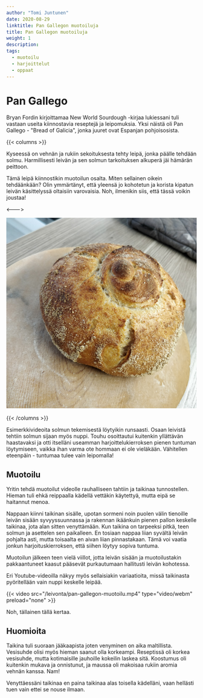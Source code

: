 ```yaml
---
author: "Tomi Juntunen"
date: 2020-08-29
linktitle: Pan Gallegon muotoiluja
title: Pan Gallegon muotoiluja
weight: 1
description: 
tags:
  - muotoilu
  - harjoittelut
  - oppaat
---
```


# Pan Gallego

Bryan Fordin kirjoittamaa New World Sourdough -kirjaa lukiessani tuli vastaan useita
kiinnostavia reseptejä ja leipomuksia. Yksi näistä oli Pan Gallego - "Bread of Galicia",
jonka juuret ovat Espanjan pohjoisosista.

{{< columns >}}

Kyseessä on vehnän ja rukiin sekoituksesta tehty leipä, jonka päälle tehdään
solmu. Harmillisesti leivän ja sen solmun tarkoituksen alkuperä jäi hämärän peittoon.

Tämä leipä kiinnostikin muotoilun osalta. Miten sellainen
oikein tehdäänkään? Olin ymmärtänyt, että yleensä jo kohotetun ja korista kipatun
leivän käsittelyssä oltaisiin varovaisia. Noh, ilmenikin siis, että tässä voikin joustaa!

<--->

[![](/leivonta/pan-gallego.jpg)](/leivonta/pan-gallego.jpg)

{{< /columns >}}

Esimerkkivideoita solmun tekemisestä löytyikin runsaasti.
Osaan leivistä tehtiin solmun sijaan myös nuppi. Touhu osoittautui kuitenkin
yllättävän haastavaksi ja otti itselläni useamman harjoittelukierroksen pienen tuntuman löytymiseen,
vaikka ihan varma ote hommaan ei ole vieläkään. Vähitellen eteenpäin - tuntumaa tulee vain leipomalla!

## Muotoilu

Yritin tehdä muotoilut videolle rauhalliseen tahtiin ja taikinaa tunnostellen.
Hieman tuli ehkä reippaalla kädellä vettäkin käytettyä, mutta eipä se haitannut menoa.

Nappaan kiinni taikinan sisälle, upotan sormeni noin puolen välin tienoille leivän sisään
syvyyssuunnassa ja rakennan ikäänkuin pienen pallon keskelle taikinaa, jota alan sitten
venyttämään. Kun taikina on tarpeeksi pitkä, teen solmun ja asettelen sen paikalleen.
En tosiaan nappaa liian syvältä leivän pohjalta asti, mutta toisaalta en aivan liian pinnastakaan.
Tämä voi vaatia jonkun harjoituskierroksen, että siihen löytyy sopiva tuntuma.

Muotoilun jälkeen teen vielä viillot, jotta leivän sisään ja muotoilustakin
pakkaantuneet kaasut pääsevät purkautumaan hallitusti leivän kohotessa.

Eri Youtube-videoilla näkyy myös sellaisiakin variaatioita, missä taikinasta pyöritellään
vain nuppi keskelle leipää.

{{< video src="/leivonta/pan-gallegon-muotoilu.mp4" type="video/webm" preload="none" >}}

Noh, tällainen tällä kertaa.

## Huomioita

Taikina tuli suoraan jääkaapista joten venyminen on aika maltillista. Vesisuhde
olisi myös hieman saanut olla korkeampi. Reseptissä oli korkea vesisuhde, mutta
kotimaisille jauhoille kokeilin laskea sitä. Koostumus oli kuitenkin mukava
ja onnistunut, ja maussa oli makoisaa rukiin aromia vehnän kanssa. Nam!

Venyttäessäni taikinaa en paina taikinaa alas toisella kädelläni, vaan hellästi
tuen vain ettei se nouse ilmaan.
